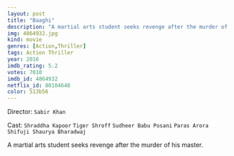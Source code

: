 ```yaml
---
layout: post
title: "Baaghi"
description: "A martial arts student seeks revenge after the murder of his master..."
img: 4864932.jpg
kind: movie
genres: [Action,Thriller]
tags: Action Thriller 
year: 2016
imdb_rating: 5.2
votes: 7010
imdb_id: 4864932
netflix_id: 80104648
color: 513b56
---
```

Director: `Sabir Khan`  

Cast: `Shraddha Kapoor` `Tiger Shroff` `Sudheer Babu Posani` `Paras Arora` `Shifuji Shaurya Bharadwaj` 

A martial arts student seeks revenge after the murder of his master.